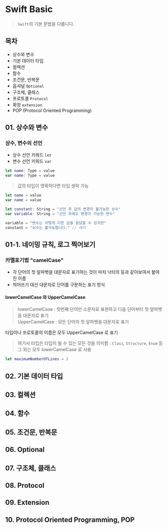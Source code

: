 # Swift Basic
> `Swift`의 기본 문법을 다룹니다.

## 목차
* 상수와 변수
* 기본 데이터 타입
* 컬렉션
* 함수
* 조건문, 반복문
* 옵셔널 `Optional`
* 구조체, 클래스
* 프로토콜 `Protocol`
* 확장 `extension`
* POP (Protocol Oriented Programming)

## 01. 상수와 변수
### 상수, 변수의 선언
* 상수 선언 키워드 `let`
* 변수 선언 키워드 `var`  
```swift
let name: Type = value  
var name: Type = value  
```
> 값의 타입이 명확하다면 타입 생략 가능
```swift
let name = value
var name = value
```
```swift
let constant: String = "선언 후 값의 변경이 불가능한 상수"
var variable: String = "선언 후에도 변경이 가능한 변수"

variable = "변수는 이렇게 다른 값을 할당할 수 있지만"
constant = "상수는 불가능합니다." // 에러
```
## 01-1. 네이밍 규칙, 로그 찍어보기

### 카멜표기법 "camelCase"
* 각 단어의 첫 알파벳을 대문자로 표기하는 것이 마치 낙타의 등과 같아보여서 붙여진 이름
* 띄어쓰기 대신 대문자로 단어를 구분하는 표기 방식
#### lowerCamelCase 와 UpperCamelCase
> lowerCamelCase : 첫번째 단어만 소문자로 표현하고 다음 단어부터 첫 알파벳을 대문자로 표기  
> UpperCamelCase :  모든 단어의 첫 알파벳을 대문자로 표기

타입이나 프로토콜의 이름은 모두 UpperCamelCase 로 표기  
> 여기서 타입은 타입이 될 수 있는 모든 것을 의미함 : `Class`, `Structure`, `Enum` 등
그 외는 모두 lowerCamelCase 로 사용


```swift
let maximumNumberOfLines = 3
```

## 02. 기본 데이터 타입



## 03. 컬렉션


## 04. 함수


## 05. 조건문, 반복문


## 06. Optional


## 07. 구조체, 클래스


## 08. Protocol


## 09. Extension


## 10. Protocol Oriented Programming, POP
